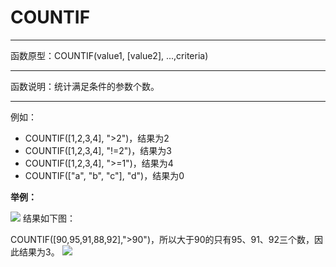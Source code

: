 # COUNTIF
*****
函数原型：COUNTIF(value1, [value2], ...,criteria)
*****
函数说明：统计满足条件的参数个数。
*****

例如：

- COUNTIF([1,2,3,4], ">2")，结果为2
- COUNTIF([1,2,3,4], "!=2")，结果为3
- COUNTIF([1,2,3,4], ">=1")，结果为4
- COUNTIF(["a", "b", "c"], "d")，结果为0

**举例：**

![](http://docfiles.baibaoyun.com/FtfFo97FHdZnKFNrXXfWCyxcfp-a)
结果如下图：

COUNTIF([90,95,91,88,92],">90")，所以大于90的只有95、91、92三个数，因此结果为3。
![](http://docfiles.baibaoyun.com/FiQBdYf1tBrtH6iIpwGbd2mbNBbL)

